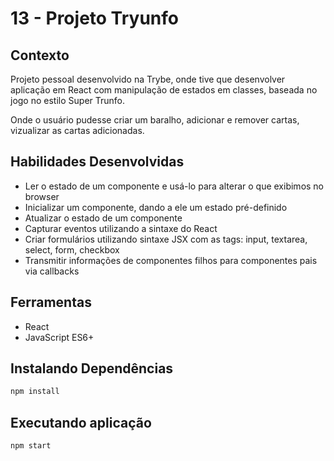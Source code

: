 # 13 - Projeto Tryunfo

## Contexto

Projeto pessoal desenvolvido na Trybe, onde tive que desenvolver aplicação em React com manipulação de estados em classes, baseada no jogo no estilo Super Trunfo.

Onde o usuário pudesse criar um baralho, adicionar e remover cartas, vizualizar as cartas adicionadas.

## Habilidades Desenvolvidas

* Ler o estado de um componente e usá-lo para alterar o que exibimos no browser
* Inicializar um componente, dando a ele um estado pré-definido
* Atualizar o estado de um componente
* Capturar eventos utilizando a sintaxe do React
* Criar formulários utilizando sintaxe JSX com as tags: input, textarea, select, form, checkbox
* Transmitir informações de componentes filhos para componentes pais via callbacks

## Ferramentas

* React
* JavaScript ES6+

## Instalando Dependências

``` bash
npm install
``` 

## Executando aplicação

  ``` bash
  npm start
  ```
